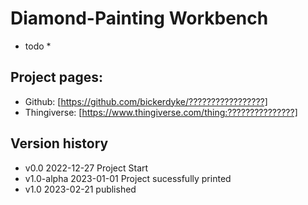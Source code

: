 # Diamond-Painting Workbench

* todo *

## Project pages:
* Github: [https://github.com/bickerdyke/?????????????????]
* Thingiverse: [https://www.thingiverse.com/thing:???????????????]

## Version history

* v0.0 2022-12-27 Project Start
* v1.0-alpha 2023-01-01 Project sucessfully printed
* v1.0 2023-02-21 published
